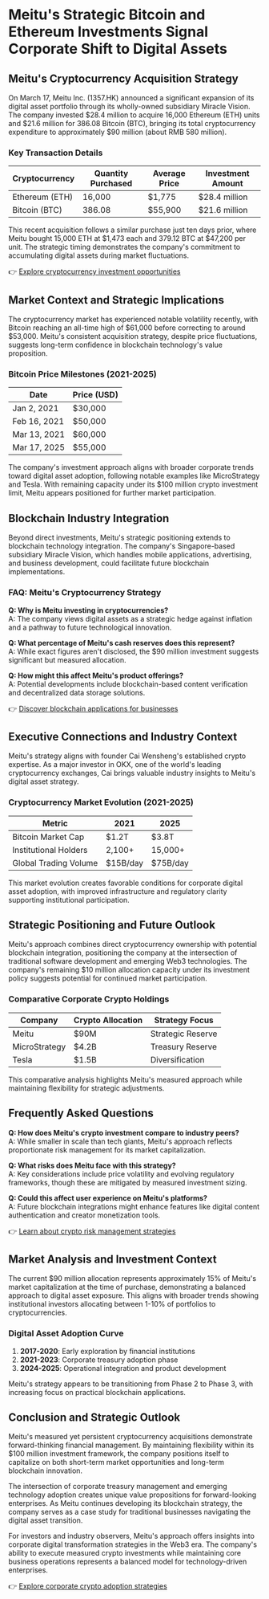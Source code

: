 # Meitu's Strategic Bitcoin and Ethereum Investments Signal Corporate Shift to Digital Assets

## Meitu's Cryptocurrency Acquisition Strategy

On March 17, Meitu Inc. (1357.HK) announced a significant expansion of its digital asset portfolio through its wholly-owned subsidiary Miracle Vision. The company invested $28.4 million to acquire 16,000 Ethereum (ETH) units and $21.6 million for 386.08 Bitcoin (BTC), bringing its total cryptocurrency expenditure to approximately $90 million (about RMB 580 million).

### Key Transaction Details
| Cryptocurrency | Quantity Purchased | Average Price | Investment Amount |
|----------------|--------------------|---------------|-------------------|
| Ethereum (ETH) | 16,000             | $1,775        | $28.4 million     |
| Bitcoin (BTC)  | 386.08             | $55,900       | $21.6 million     |

This recent acquisition follows a similar purchase just ten days prior, where Meitu bought 15,000 ETH at $1,473 each and 379.12 BTC at $47,200 per unit. The strategic timing demonstrates the company's commitment to accumulating digital assets during market fluctuations.

👉 [Explore cryptocurrency investment opportunities](https://bit.ly/okx-bonus)

## Market Context and Strategic Implications

The cryptocurrency market has experienced notable volatility recently, with Bitcoin reaching an all-time high of $61,000 before correcting to around $53,000. Meitu's consistent acquisition strategy, despite price fluctuations, suggests long-term confidence in blockchain technology's value proposition.

### Bitcoin Price Milestones (2021-2025)
| Date       | Price (USD) |
|------------|-------------|
| Jan 2, 2021| $30,000     |
| Feb 16, 2021| $50,000    |
| Mar 13, 2021| $60,000    |
| Mar 17, 2025| $55,000    |

The company's investment approach aligns with broader corporate trends toward digital asset adoption, following notable examples like MicroStrategy and Tesla. With remaining capacity under its $100 million crypto investment limit, Meitu appears positioned for further market participation.

## Blockchain Industry Integration

Beyond direct investments, Meitu's strategic positioning extends to blockchain technology integration. The company's Singapore-based subsidiary Miracle Vision, which handles mobile applications, advertising, and business development, could facilitate future blockchain implementations.

### FAQ: Meitu's Cryptocurrency Strategy
**Q: Why is Meitu investing in cryptocurrencies?**  
A: The company views digital assets as a strategic hedge against inflation and a pathway to future technological innovation.

**Q: What percentage of Meitu's cash reserves does this represent?**  
A: While exact figures aren't disclosed, the $90 million investment suggests significant but measured allocation.

**Q: How might this affect Meitu's product offerings?**  
A: Potential developments include blockchain-based content verification and decentralized data storage solutions.

👉 [Discover blockchain applications for businesses](https://bit.ly/okx-bonus)

## Executive Connections and Industry Context

Meitu's strategy aligns with founder Cai Wensheng's established crypto expertise. As a major investor in OKX, one of the world's leading cryptocurrency exchanges, Cai brings valuable industry insights to Meitu's digital asset strategy.

### Cryptocurrency Market Evolution (2021-2025)
| Metric                | 2021      | 2025      |
|-----------------------|-----------|-----------|
| Bitcoin Market Cap    | $1.2T     | $3.8T     |
| Institutional Holders | 2,100+    | 15,000+   |
| Global Trading Volume | $15B/day  | $75B/day  |

This market evolution creates favorable conditions for corporate digital asset adoption, with improved infrastructure and regulatory clarity supporting institutional participation.

## Strategic Positioning and Future Outlook

Meitu's approach combines direct cryptocurrency ownership with potential blockchain integration, positioning the company at the intersection of traditional software development and emerging Web3 technologies. The company's remaining $10 million allocation capacity under its investment policy suggests potential for continued market participation.

### Comparative Corporate Crypto Holdings
| Company       | Crypto Allocation | Strategy Focus      |
|---------------|-------------------|---------------------|
| Meitu         | $90M              | Strategic Reserve   |
| MicroStrategy | $4.2B             | Treasury Reserve    |
| Tesla         | $1.5B             | Diversification     |

This comparative analysis highlights Meitu's measured approach while maintaining flexibility for strategic adjustments.

## Frequently Asked Questions

**Q: How does Meitu's crypto investment compare to industry peers?**  
A: While smaller in scale than tech giants, Meitu's approach reflects proportionate risk management for its market capitalization.

**Q: What risks does Meitu face with this strategy?**  
A: Key considerations include price volatility and evolving regulatory frameworks, though these are mitigated by measured investment sizing.

**Q: Could this affect user experience on Meitu's platforms?**  
A: Future blockchain integrations might enhance features like digital content authentication and creator monetization tools.

👉 [Learn about crypto risk management strategies](https://bit.ly/okx-bonus)

## Market Analysis and Investment Context

The current $90 million allocation represents approximately 15% of Meitu's market capitalization at the time of purchase, demonstrating a balanced approach to digital asset exposure. This aligns with broader trends showing institutional investors allocating between 1-10% of portfolios to cryptocurrencies.

### Digital Asset Adoption Curve
1. **2017-2020**: Early exploration by financial institutions
2. **2021-2023**: Corporate treasury adoption phase
3. **2024-2025**: Operational integration and product development

Meitu's strategy appears to be transitioning from Phase 2 to Phase 3, with increasing focus on practical blockchain applications.

## Conclusion and Strategic Outlook

Meitu's measured yet persistent cryptocurrency acquisitions demonstrate forward-thinking financial management. By maintaining flexibility within its $100 million investment framework, the company positions itself to capitalize on both short-term market opportunities and long-term blockchain innovation.

The intersection of corporate treasury management and emerging technology adoption creates unique value propositions for forward-looking enterprises. As Meitu continues developing its blockchain strategy, the company serves as a case study for traditional businesses navigating the digital asset transition.

For investors and industry observers, Meitu's approach offers insights into corporate digital transformation strategies in the Web3 era. The company's ability to execute measured crypto investments while maintaining core business operations represents a balanced model for technology-driven enterprises.

👉 [Explore corporate crypto adoption strategies](https://bit.ly/okx-bonus)